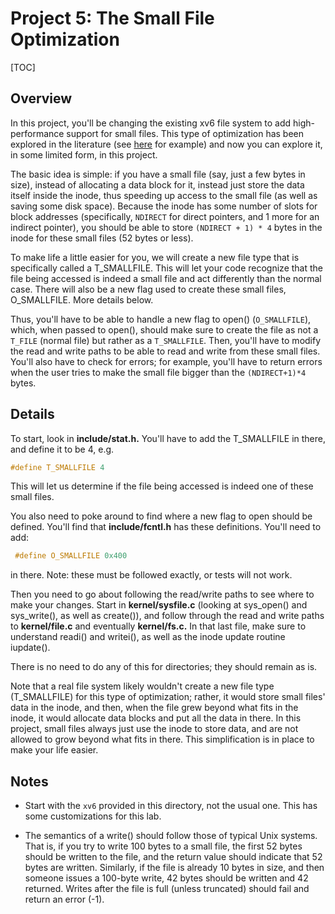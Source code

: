 # Project 5: The Small File Optimization
[TOC]

## Overview

In this project, you'll be changing the existing xv6 file system to add high-performance support for small files. This type of optimization has been explored in the literature (see [here](https://www.usenix.org/legacy/publications/library/proceedings/ana97/full_papers/ganger/ganger.pdf) for example) and now you can explore it, in some limited form, in this project.

The basic idea is simple: if you have a small file (say, just a few bytes in size), instead of allocating a data block for it, instead just store the data itself inside the inode, thus speeding up access to the small file (as well as saving some disk space). Because the inode has some number of slots for block addresses (specifically, `NDIRECT` for direct pointers, and 1 more for an indirect pointer), you should be able to store `(NDIRECT + 1) * 4` bytes in the inode for these small files (52 bytes or less).

To make life a little easier for you, we will create a new file type that is specifically called a T_SMALLFILE. This will let your code recognize that the file being accessed is indeed a small file and act differently than the normal case. There will also be a new flag used to create these small files, O_SMALLFILE. More details below.

Thus, you'll have to be able to handle a new flag to open() (`O_SMALLFILE`), which, when passed to open(), should make sure to create the file as not a `T_FILE` (normal file) but rather as a `T_SMALLFILE`. Then, you'll have to modify the read and write paths to be able to read and write from these small files. You'll also have to check for errors; for example, you'll have to return errors when the user tries to make the small file bigger than the `(NDIRECT+1)*4` bytes.

## Details

To start, look in **include/stat.h.** You'll have to add the T_SMALLFILE in there, and define it to be 4, e.g.

```c
#define T_SMALLFILE 4
```

This will let us determine if the file being accessed is indeed one of these small files.

You also need to poke around to find where a new flag to open should be defined. You'll find that **include/fcntl.h** has these definitions. You'll need to add:

```c
 #define O_SMALLFILE 0x400
```

in there. Note: these must be followed exactly, or tests will not work.

Then you need to go about following the read/write paths to see where to make your changes. Start in **kernel/sysfile.c** (looking at sys_open() and sys_write(), as well as create()), and follow through the read and write paths to **kernel/file.c** and eventually **kernel/fs.c.** In that last file, make sure to understand readi() and writei(), as well as the inode update routine iupdate().

There is no need to do any of this for directories; they should remain as is.

Note that a real file system likely wouldn't create a new file type (T_SMALLFILE) for this type of optimization; rather, it would store small files' data in the inode, and then, when the file grew beyond what fits in the inode, it would allocate data blocks and put all the data in there. In this project, small files always just use the inode to store data, and are not allowed to grow beyond what fits in there. This simplification is in place to make your life easier.

## Notes

* Start with the `xv6` provided in this directory, not the usual one. This has some customizations for this lab. 

* The semantics of a write() should follow those of typical Unix systems. That is, if you try to write 100 bytes to a small file, the first 52 bytes should be written to the file, and the return value should indicate that 52 bytes are written. Similarly, if the file is already 10 bytes in size, and then someone issues a 100-byte write, 42 bytes should be written and 42 returned. Writes after the file is full (unless truncated) should fail and return an error (-1).


